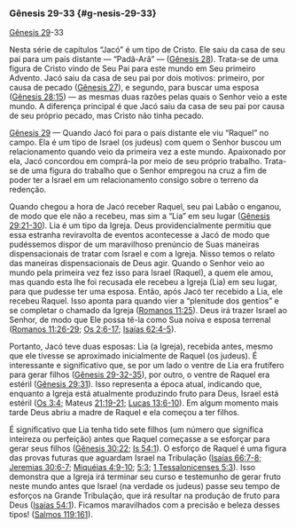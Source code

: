 ### Gênesis 29-33 {#g-nesis-29-33}

[Gênesis 29](http://bibliaonline.com.br/acf/gn/29)-33

Nesta série de capítulos “Jacó” é um tipo de Cristo. Ele saiu da casa de seu pai para um país distante — “Padã-Arã” — ([Gênesis 28](http://bibliaonline.com.br/acf/gn/28)). Trata-se de uma figura de Cristo vindo de Seu Pai para este mundo em Seu primeiro Advento. Jacó saiu da casa de seu pai por dois motivos: primeiro, por causa de pecado ([Gênesis 27](http://bibliaonline.com.br/acf/gn/27)), e segundo, para buscar uma esposa ([Gênesis 28:15](http://bibliaonline.com.br/acf/gn/28/15)) — as mesmas duas razões pelas quais o Senhor veio a este mundo. A diferença principal é que Jacó saiu da casa de seu pai por causa de seu próprio pecado, mas Cristo não tinha pecado.

[Gênesis 29](http://bibliaonline.com.br/acf/gn/29) — Quando Jacó foi para o país distante ele viu “Raquel” no campo. Ela é um tipo de Israel (os judeus) com quem o Senhor buscou um relacionamento quando veio da primeira vez a este mundo. Apaixonado por ela, Jacó concordou em comprá-la por meio de seu próprio trabalho. Trata-se de uma figura do trabalho que o Senhor empregou na cruz a fim de poder ter a Israel em um relacionamento consigo sobre o terreno da redenção.

Quando chegou a hora de Jacó receber Raquel, seu pai Labão o enganou, de modo que ele não a recebeu, mas sim a “Lia” em seu lugar ([Gênesis 29:21-30](http://bibliaonline.com.br/acf/gn/29/21-30)). Lia é um tipo da Igreja. Deus providencialmente permitiu que essa estranha reviravolta de eventos acontecesse a Jacó de modo que pudéssemos dispor de um maravilhoso prenúncio de Suas maneiras dispensacionais de tratar com Israel e com a Igreja. Nisso temos o relato das maneiras dispensacionais de Deus agir. Quando o Senhor veio ao mundo pela primeira vez fez isso para Israel (Raquel), a quem ele amou, mas quando esta lhe foi recusada ele recebeu a Igreja (Lia) em seu lugar, para que pudesse ter uma esposa. Então, após Jacó ter recebido a Lia, ele recebeu Raquel. Isso aponta para quando vier a “plenitude dos gentios” e se completar o chamado da Igreja ([Romanos 11:25](http://bibliaonline.com.br/acf/rm/11/25)). Deus irá trazer Israel ao Senhor, de modo que Ele possa tê-la como Sua noiva e esposa terrenal ([Romanos 11:26-29](http://bibliaonline.com.br/acf/rm/11/26-29); [Os 2:6-17](http://bibliaonline.com.br/acf/os/2/6-17); [Isaías 62:4-5](http://bibliaonline.com.br/acf/is/62/4-5)).

Portanto, Jacó teve duas esposas: Lia (a Igreja), recebida antes, mesmo que ele tivesse se aproximado inicialmente de Raquel (os judeus). É interessante e significativo que, se por um lado o ventre de Lia era frutífero para gerar filhos ([Gênesis 29-32-35](http://bibliaonline.com.br/acf/gn/29/-32-35)), por outro, o ventre de Raquel era estéril ([Gênesis 29:31](http://bibliaonline.com.br/acf/gn/29/31)). Isso representa a época atual, indicando que, enquanto a Igreja está atualmente produzindo fruto para Deus, Israel está estéril ([Os 3:4](http://bibliaonline.com.br/acf/os/3/4); Mateus [21:19-21](http://bibliaonline.com.br/acf/mt/21/19-21); [Lucas 13:6-10](http://bibliaonline.com.br/acf/lc/13/6-10)). Em algum momento mais tarde Deus abriu a madre de Raquel e ela começou a ter filhos.

É significativo que Lia tenha tido sete filhos (um número que significa inteireza ou perfeição) antes que Raquel começasse a se esforçar para gerar seus filhos ([Gênesis 30:22](http://bibliaonline.com.br/acf/gn/30/22); [Is 54:1](http://bibliaonline.com.br/acf/is/54/1)). O esforço de Raquel é uma figura das provas futuras que aguardam Israel na Tribulação ([Isaías 66:7-8](http://bibliaonline.com.br/acf/is/66/7-8); [Jeremias 30:6-7](http://bibliaonline.com.br/acf/jr/30/6-7); [Miquéias 4:9-10](http://bibliaonline.com.br/acf/mq/4/9-10); [5:3](http://bibliaonline.com.br/acf/mq/5/3); [1 Tessalonicenses 5:3](http://bibliaonline.com.br/acf/1ts/5/3)). Isso demonstra que a Igreja irá terminar seu curso e testemunho de gerar fruto neste mundo antes que Israel (na verdade os judeus) passe seu tempo de esforços na Grande Tribulação, que irá resultar na produção de fruto para Deus ([Isaías 54:1](http://bibliaonline.com.br/acf/is/54/1)). Ficamos maravilhados com a precisão e beleza desses tipos! ([Salmos 119:161](http://bibliaonline.com.br/acf/sl/119/161)).